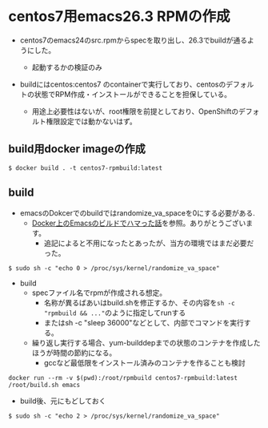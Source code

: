 # centos7用emacs26.3 RPMの作成

* centos7のemacs24のsrc.rpmからspecを取り出し、26.3でbuildが通るようにした。
  - 起動するかの検証のみ

* buildにはcentos:centos7 のcontainerで実行しており、centosのデフォルトの状態でRPM作成・インストールができることを担保している。

  - 用途上必要性はないが、root権限を前提としており、OpenShiftのデフォルト権限設定では動かないはず。

## build用docker imageの作成

```
$ docker build . -t centos7-rpmbuild:latest
```

## build

* emacsのDokcerでのbuildではrandomize_va_spaceを0にする必要がある.
  - [Docker上のEmacsのビルドでハマった話](https://eshamster.hatenablog.com/entry/2016/07/03/125925)を参照。ありがとうございます。
    + 追記によると不用になったとあったが、当方の環境ではまだ必要だった。
  
```
$ sudo sh -c "echo 0 > /proc/sys/kernel/randomize_va_space"
```


* build
  + specファイル名でrpmが作成される想定。
    - 名称が異るばあいはbuild.shを修正するか、その内容を```sh -c "rpmbuild && ..."```のように指定してrunする
    - またはsh -c "sleep 36000"などとして、内部でコマンドを実行する。
  * 繰り返し実行する場合、yum-builddepまでの状態のコンテナを作成したほうが時間の節約になる。
    - gccなど最低限をインストール済みのコンテナを作ることも検討
    
```
docker run --rm -v $(pwd):/root/rpmbuild centos7-rpmbuild:latest /root/build.sh emacs
```

* build後、元にもどしておく

```
$ sudo sh -c "echo 2 > /proc/sys/kernel/randomize_va_space"
```
